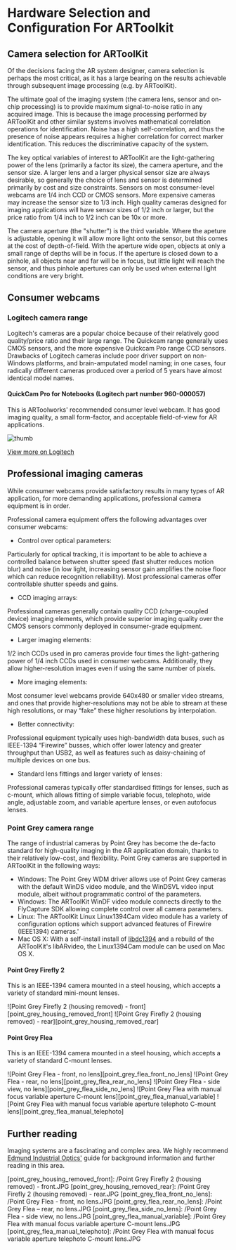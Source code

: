 # Hardware Selection and Configuration For ARToolkit

## Camera selection for ARToolKit

Of the decisions facing the AR system designer, camera selection is perhaps the most critical, as it has a large bearing on the results achievable through subsequent image processing (e.g. by ARToolKit).

The ultimate goal of the imaging system (the camera lens, sensor and on-chip processing) is to provide maximum signal-to-noise ratio in any acquired image. This is because the image processing performed by ARToolKit and other similar systems involves mathematical correlation operations for identification. Noise has a high self-correlation, and thus the presence of noise appears requires a higher correlation for correct marker identification. This reduces the discriminative capacity of the system.

The key optical variables of interest to ARToolKit are the light-gathering power of the lens (primarily a factor its size), the camera aperture, and the sensor size. A larger lens and a larger physical sensor size are always desirable, so generally the choice of lens and sensor is determined primarily by cost and size constraints. Sensors on most consumer-level webcams are 1/4 inch CCD or CMOS sensors. More expensive cameras may increase the sensor size to 1/3 inch. High quality cameras designed for imaging applications will have sensor sizes of 1/2 inch or larger, but the price ratio from 1/4 inch to 1/2 inch can be 10x or more.

The camera aperture (the "shutter") is the third variable. Where the apeture is adjustable, opening it will allow more light onto the sensor, but this comes at the cost of depth-of-field. With the aperture wide open, objects at only a small range of depths will be in focus. If the aperture is closed down to a pinhole, all objects near and far will be in focus, but little light will reach the sensor, and thus pinhole apertures can only be used when external light conditions are very bright.

## Consumer webcams

### Logitech camera range

Logitech's cameras are a popular choice because of their relatively good quality/price ratio and their large range. The Quickcam range generally uses CMOS sensors, and the more expensive Quickcam Pro range CCD sensors. Drawbacks of Logitech cameras include poor driver support on non-Windows platforms, and brain-amputated model naming; in one cases, four radically different cameras produced over a period of 5 years have almost identical model names.

#### QuickCam Pro for Notebooks (Logitech part number 960-000057)

This is ARToolworks' recommended consumer level webcam. It has good imaging quality, a small form-factor, and acceptable field-of-view for AR applications.

![thumb][logitech_quickcam]

[View more on Logitech][1]

## Professional imaging cameras

While consumer webcams provide satisfactory results in many types of AR application, for more demanding applications, professional camera equipment is in order.

Professional camera equipment offers the following advantages over consumer webcams:

- Control over optical parameters:

Particularly for optical tracking, it is important to be able to achieve a controlled balance between shutter speed (fast shutter reduces motion blur) and noise (in low light, increasing sensor gain amplifies the noise floor which can reduce recognition reliability). Most professional cameras offer controllable shutter speeds and gains.

- CCD imaging arrays:

Professional cameras generally contain quality CCD (charge-coupled device) imaging elements, which provide superior imaging quality over the CMOS sensors commonly deployed in consumer-grade equipment.

- Larger imaging elements:

1/2 inch CCDs used in pro cameras provide four times the light-gathering power of 1/4 inch CCDs used in consumer webcams. Additionally, they allow higher-resolution images even if using the same number of pixels.

- More imaging elements:

Most consumer level webcams provide 640x480 or smaller video streams, and ones that provide higher-resolutions may not be able to stream at these high resolutions, or may “fake” these higher resolutions by interpolation.

- Better connectivity:

Professional equipment typically uses high-bandwidth data buses, such as IEEE-1394 “Firewire” busses, which offer lower latency and greater throughput than USB2, as well as features such as daisy-chaining of multiple devices on one bus.

- Standard lens fittings and larger variety of lenses:

Professional cameras typically offer standardised fittings for lenses, such as c-mount, which allows fitting of simple variable focus, telephoto, wide angle, adjustable zoom, and variable aperture lenses, or even autofocus lenses.

### Point Grey camera range

The range of industrial cameras by Point Grey has become the de-facto standard for high-quality imaging in the AR application domain, thanks to their relatively low-cost, and flexibility. Point Grey cameras are supported in ARToolKit in the following ways:

-   Windows: The Point Grey WDM driver allows use of Point Grey cameras with the default WinDS video module, and the WinDSVL video input module, albeit without programmatic control of the parameters.
-   Windows: The ARToolKit WinDF video module connects directly to the FlyCapture SDK allowing complete control over all camera parameters.
-   Linux: The ARToolKit Linux Linux1394Cam video module has a variety of configuration options which support advanced features of Firewire (IEEE1394) cameras.'
-   Mac OS X: With a self-install install of [libdc1394][2] and a rebuild of the ARToolKit's libARvideo, the Linux1394Cam module can be used on Mac OS X.

#### Point Grey Firefly 2

This is an IEEE-1394 camera mounted in a steel housing, which accepts a variety of standard mini-mount lenses.

![Point Grey Firefly 2 (housing removed) - front][point_grey_housing_removed_front]
![Point Grey Firefly 2 (housing removed) - rear][point_grey_housing_removed_rear]

#### Point Grey Flea

This is an IEEE-1394 camera mounted in a steel housing, which accepts a variety of standard C-mount lenses.

![Point Grey Flea - front, no lens][point_grey_flea_front_no_lens]
![Point Grey Flea - rear, no lens][point_grey_flea_rear_no_lens]
![Point Grey Flea - side view, no lens][point_grey_flea_side_no_lens]
![Point Grey Flea with manual focus variable aperture C-mount lens][point_grey_flea_manual_variable]
![Point Grey Flea with manual focus variable aperture telephoto C-mount lens][point_grey_flea_manual_telephoto]

## Further reading

Imaging systems are a fascinating and complex area. We highly recommend [Edmund Industrial Optics'][3] guide for background information and further reading in this area.

[1]: http://www.logitech.com/index.cfm/notebook_products/webcams/devices/3055&cl=hk,en
[2]: http://damien.douxchamps.net/ieee1394/libdc1394/
[3]: http://www.edmundoptics.com/technical-support/imaging/electronic-imaging-resource-guide/

[logitech_quickcam]: /Logitech_QuickCam_Pro_for_Notebooks_(960-000057)_front.png
[point_grey_housing_removed_front]: /Point Grey Firefly 2 (housing removed) - front.JPG
[point_grey_housing_removed_rear]: /Point Grey Firefly 2 (housing removed) - rear.JPG
[point_grey_flea_front_no_lens]: /Point Grey Flea - front, no lens.JPG
[point_grey_flea_rear_no_lens]: /Point Grey Flea – rear, no lens.JPG
[point_grey_flea_side_no_lens]: /Point Grey Flea - side view, no lens.JPG
[point_grey_flea_manual_variable]: /Point Grey Flea with manual focus variable aperture C-mount lens.JPG
[point_grey_flea_manual_telephoto]: /Point Grey Flea with manual focus variable aperture telephoto C-mount lens.JPG